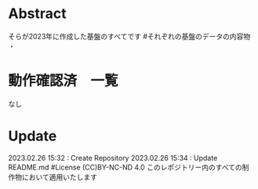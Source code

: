# Abstract
そらが2023年に作成した基盤のすべてです
#それぞれの基盤のデータの内容物
・
# 動作確認済　一覧
なし
# Update
2023.02.26 15:32 : Create Repository
2023.02.26 15:34 : Update README.md
#License
(CC)BY-NC-ND 4.0
このレポジトリー内のすべての制作物において適用いたします
